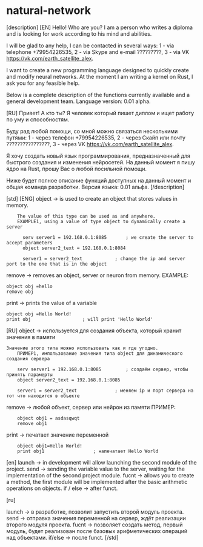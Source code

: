 # natural-network
[description]
[EN]
Hello! Who are you?
I am a person who writes a diploma and is looking for work according to his mind and abilities.

I will be glad to any help, I can be contacted in several ways:
1 - via telephone +79954226535,
2 - via Skype and e-mail ?????????,
3 - via VK https://vk.com/earth_satellite_alex.

I want to create a new programming language designed to quickly create and modify neural networks. At the moment I am writing a kernel on Rust, I ask you for any feasible help.

Below is a complete description of the functions currently available and a general development team. Language version: 0.01 alpha.

[RU]
Привет! А кто ты?
Я человек который пишет диплом и ищет работу по уму и способностям.

Буду рад любой помощи, со мной можно связаться несколькими путями:
1 - через телефон +79954226535,
2 - через Скайп или почту ????????????????,
3 - через VK https://vk.com/earth_satellite_alex.

Я хочу создать новый язык программирования, предназначенный для быстрого создания и изменения нейросетей. На данный момент я пишу ядро на Rust, прошу Вас о любой посильной помощи.

Ниже будет полное описание функций доступных на данный момент и общая команда разработки. Версия языка: 0.01 альфа.
[/description]

[std]
[ENG]
object -> is used to create an object that stores values in memory.

        The value of this type can be used as and anywhere.
        EXAMPLE1, using a value of type object to dynamically create a server

          serv server1 = 192.168.0.1:8085		; we create the server to accept parameters
          object server2_text = 192.168.0.1:8084	
	  
          server1 = server2_text			; change the ip and server port to the one that is in the object

remove -> removes an object, server or neuron from memory. EXAMPLE:
	
	object obj =hello
	remove obj
	
print -> prints the value of a variable

	object obj =Hello World!
	print obj					; will print 'Hello World'
[RU]
object -> используется для создания объекта, который хранит значения в памяти
		
	Значение этого типа можно использовать как и где угодно. 
		ПРИМЕР1, импользование значения типа object для динамического создания сервера 

		serv server1 = 192.168.0.1:8085			; создаём сервер, чтобы принять парамерты
		object server2_text = 192.168.0.1:8085		

		server1 = server2_text				; меняем ip и порт сервера на тот что находится в объекте 
		
remove -> любой объект, сервер или нейрон из памяти
		ПРИМЕР:
		
		object obj1 = asdasqwqt
		remove obj1
		
print -> печатает значение переменной
	
		object obj1=Hello World!
		print obj1					; напечатает Hello World

[en]
launch -> in development will allow launching the second module of the project. send -> sending the variable value to the server, waiting for the implementation of the second project module. fucnt -> allows you to create a method, the first module will be implemented after the basic arithmetic operations on objects. if / else -> after funct.


[ru]


launch -> в разработке, позволит запустить второй модуль проекта. send -> отправка значения переменной на сервер, ждёт реализации второго модуля проекта. fucnt -> позволяет создать метод, первый модуль, будет реализован после базовых арифметических операций над объектами. if/else -> после funct.
[/std]

